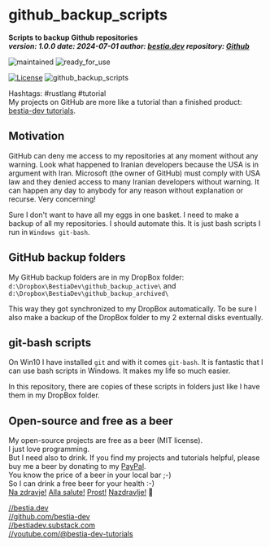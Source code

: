 [//]: # (auto_md_to_doc_comments segment start A)

# github_backup_scripts

[//]: # (auto_cargo_toml_to_md start)

**Scripts to backup Github repositories**  
***version: 1.0.0 date: 2024-07-01 author: [bestia.dev](https://bestia.dev) repository: [Github](https://github.com/bestia-dev/github_backup_scripts)***  

[//]: # (auto_cargo_toml_to_md end)

 ![maintained](https://img.shields.io/badge/maintained-green)
 ![ready_for_use](https://img.shields.io/badge/ready_for_use-green)

 [![License](https://img.shields.io/badge/license-MIT-blue.svg)](https://github.com/bestia-dev/github_backup_scripts/blob/main/LICENSE)
 ![github_backup_scripts](https://bestia.dev/webpage_hit_counter/get_svg_image/2147232082.svg)

Hashtags: #rustlang #tutorial  
My projects on GitHub are more like a tutorial than a finished product: [bestia-dev tutorials](https://github.com/bestia-dev/tutorials_rust_wasm).

## Motivation

GitHub can deny me access to my repositories at any moment without any warning. Look what happened to Iranian developers because the USA is in argument with Iran. Microsoft (the owner of GitHub) must comply with USA law and they denied access to many Iranian developers without warning. It can happen any day to anybody for any reason without explanation or recurse. Very concerning!

Sure I don't want to have all my eggs in one basket. I need to make a backup of all my repositories. I should automate this. It is just bash scripts I run in `Windows git-bash`.

## GitHub backup folders

My GitHub backup folders are in my DropBox folder:  `d:\Dropbox\BestiaDev\github_backup_active\` and  
`d:\Dropbox\BestiaDev\github_backup_archived\`  

This way they got synchronized to my DropBox automatically. To be sure I also make a backup of the DropBox folder to my 2 external disks eventually.

## git-bash scripts

On Win10 I have installed `git` and with it comes `git-bash`. It is fantastic that I can use bash scripts in Windows. It makes my life so much easier.

In this repository, there are copies of these scripts in folders just like I have them in my DropBox folder.


## Open-source and free as a beer

My open-source projects are free as a beer (MIT license).  
I just love programming.  
But I need also to drink. If you find my projects and tutorials helpful, please buy me a beer by donating to my [PayPal](https://paypal.me/LucianoBestia).  
You know the price of a beer in your local bar ;-)  
So I can drink a free beer for your health :-)  
[Na zdravje!](https://translate.google.com/?hl=en&sl=sl&tl=en&text=Na%20zdravje&op=translate) [Alla salute!](https://dictionary.cambridge.org/dictionary/italian-english/alla-salute) [Prost!](https://dictionary.cambridge.org/dictionary/german-english/prost) [Nazdravlje!](https://matadornetwork.com/nights/how-to-say-cheers-in-50-languages/) 🍻

[//bestia.dev](https://bestia.dev)  
[//github.com/bestia-dev](https://github.com/bestia-dev)  
[//bestiadev.substack.com](https://bestiadev.substack.com)  
[//youtube.com/@bestia-dev-tutorials](https://youtube.com/@bestia-dev-tutorials)  

[//]: # (auto_md_to_doc_comments segment end A)
